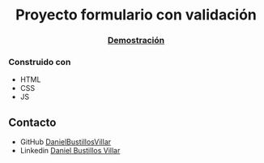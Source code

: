 <h1 align="center">Proyecto formulario con validación</h1>


<div align="center">
  <h3>
    <a href="https://danielbustillosvillar.github.io/validacion_de_formulario">
      Demostración
    </a>
  </h3>
</div>

### Construido con

<!-- This section should list any major frameworks that you built your project using. Here are a few examples.-->

- HTML
- CSS
- JS
## Contacto

- GitHub [DanielBustillosVillar](https://github.com/DanielBustillosVillar)
- Linkedin [Daniel Bustillos Villar](https://www.linkedin.com/in/daniel-bustillos-marketingydesarrolloweb/)
